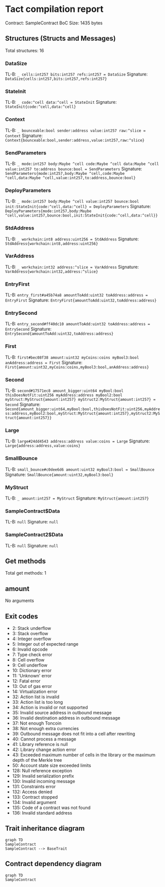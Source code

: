# Tact compilation report
Contract: SampleContract
BoC Size: 1435 bytes

## Structures (Structs and Messages)
Total structures: 16

### DataSize
TL-B: `_ cells:int257 bits:int257 refs:int257 = DataSize`
Signature: `DataSize{cells:int257,bits:int257,refs:int257}`

### StateInit
TL-B: `_ code:^cell data:^cell = StateInit`
Signature: `StateInit{code:^cell,data:^cell}`

### Context
TL-B: `_ bounceable:bool sender:address value:int257 raw:^slice = Context`
Signature: `Context{bounceable:bool,sender:address,value:int257,raw:^slice}`

### SendParameters
TL-B: `_ mode:int257 body:Maybe ^cell code:Maybe ^cell data:Maybe ^cell value:int257 to:address bounce:bool = SendParameters`
Signature: `SendParameters{mode:int257,body:Maybe ^cell,code:Maybe ^cell,data:Maybe ^cell,value:int257,to:address,bounce:bool}`

### DeployParameters
TL-B: `_ mode:int257 body:Maybe ^cell value:int257 bounce:bool init:StateInit{code:^cell,data:^cell} = DeployParameters`
Signature: `DeployParameters{mode:int257,body:Maybe ^cell,value:int257,bounce:bool,init:StateInit{code:^cell,data:^cell}}`

### StdAddress
TL-B: `_ workchain:int8 address:uint256 = StdAddress`
Signature: `StdAddress{workchain:int8,address:uint256}`

### VarAddress
TL-B: `_ workchain:int32 address:^slice = VarAddress`
Signature: `VarAddress{workchain:int32,address:^slice}`

### EntryFirst
TL-B: `entry_first#a45b74a8 amountToAdd:uint32 toAddress:address = EntryFirst`
Signature: `EntryFirst{amountToAdd:uint32,toAddress:address}`

### EntrySecond
TL-B: `entry_second#ff40dc10 amountToAdd:uint32 toAddress:address = EntrySecond`
Signature: `EntrySecond{amountToAdd:uint32,toAddress:address}`

### First
TL-B: `first#bec08f38 amount:uint32 myCoins:coins myBool3:bool anAddress:address = First`
Signature: `First{amount:uint32,myCoins:coins,myBool3:bool,anAddress:address}`

### Second
TL-B: `second#17571ec8 amount_bigger:uint64 myBool:bool thisDoesNotFit:uint256 myAddress:address myBool2:bool myStruct:MyStruct{amount:int257} myStruct2:MyStruct{amount:int257} = Second`
Signature: `Second{amount_bigger:uint64,myBool:bool,thisDoesNotFit:uint256,myAddress:address,myBool2:bool,myStruct:MyStruct{amount:int257},myStruct2:MyStruct{amount:int257}}`

### Large
TL-B: `large#24dd4543 address:address value:coins = Large`
Signature: `Large{address:address,value:coins}`

### SmallBounce
TL-B: `small_bounce#c0dee6d6 amount:uint32 myBool3:bool = SmallBounce`
Signature: `SmallBounce{amount:uint32,myBool3:bool}`

### MyStruct
TL-B: `_ amount:int257 = MyStruct`
Signature: `MyStruct{amount:int257}`

### SampleContract$Data
TL-B: `null`
Signature: `null`

### SampleContract2$Data
TL-B: `null`
Signature: `null`

## Get methods
Total get methods: 1

## amount
No arguments

## Exit codes
* 2: Stack underflow
* 3: Stack overflow
* 4: Integer overflow
* 5: Integer out of expected range
* 6: Invalid opcode
* 7: Type check error
* 8: Cell overflow
* 9: Cell underflow
* 10: Dictionary error
* 11: 'Unknown' error
* 12: Fatal error
* 13: Out of gas error
* 14: Virtualization error
* 32: Action list is invalid
* 33: Action list is too long
* 34: Action is invalid or not supported
* 35: Invalid source address in outbound message
* 36: Invalid destination address in outbound message
* 37: Not enough Toncoin
* 38: Not enough extra currencies
* 39: Outbound message does not fit into a cell after rewriting
* 40: Cannot process a message
* 41: Library reference is null
* 42: Library change action error
* 43: Exceeded maximum number of cells in the library or the maximum depth of the Merkle tree
* 50: Account state size exceeded limits
* 128: Null reference exception
* 129: Invalid serialization prefix
* 130: Invalid incoming message
* 131: Constraints error
* 132: Access denied
* 133: Contract stopped
* 134: Invalid argument
* 135: Code of a contract was not found
* 136: Invalid standard address

## Trait inheritance diagram

```mermaid
graph TD
SampleContract
SampleContract --> BaseTrait
```

## Contract dependency diagram

```mermaid
graph TD
SampleContract
```